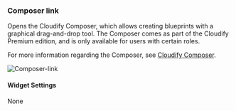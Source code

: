 ### Composer link
Opens the Cloudify Composer, which allows creating blueprints with a graphical drag-and-drop tool. The Composer comes as part of the Cloudify Premium edition, and is only available for users with certain roles. 

For more information regarding the Composer, see [Cloudify Composer](https://docs.cloudify.co/staging/dev/developer/composer/index.html).

![Composer-link](https://docs.cloudify.co/staging/dev/images/ui/widgets/composer-link.png)

#### Widget Settings
None